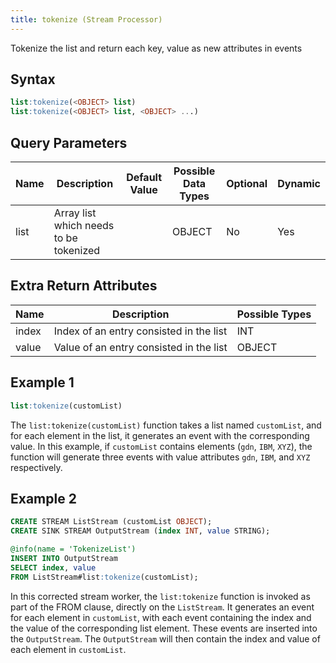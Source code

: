 ```yaml
---
title: tokenize (Stream Processor)
---
```


Tokenize the list and return each key, value as new attributes in events

## Syntax

```sql
list:tokenize(<OBJECT> list)
list:tokenize(<OBJECT> list, <OBJECT> ...)
```

## Query Parameters

| Name | Description | Default Value | Possible Data Types | Optional | Dynamic |
|------|-------------|---------------|---------------------|----------|---------|
| list | Array list which needs to be tokenized |         | OBJECT   | No  | Yes |

## Extra Return Attributes

| Name  | Description                             | Possible Types |
|-------|-----------------------------------------|----------------|
| index | Index of an entry consisted in the list | INT            |
| value | Value of an entry consisted in the list | OBJECT         |

## Example 1

```sql
list:tokenize(customList)
```

The `list:tokenize(customList)` function takes a list named `customList`, and for each element in the list, it generates an event with the corresponding value. In this example, if `customList` contains elements (`gdn`, `IBM`, `XYZ`), the function will generate three events with value attributes `gdn`, `IBM`, and `XYZ` respectively.

## Example 2

```sql
CREATE STREAM ListStream (customList OBJECT);
CREATE SINK STREAM OutputStream (index INT, value STRING);

@info(name = 'TokenizeList')
INSERT INTO OutputStream
SELECT index, value
FROM ListStream#list:tokenize(customList);
```

In this corrected stream worker, the `list:tokenize` function is invoked as part of the FROM clause, directly on the `ListStream`. It generates an event for each element in `customList`, with each event containing the index and the value of the corresponding list element. These events are inserted into the `OutputStream`. The `OutputStream` will then contain the index and value of each element in `customList`.
